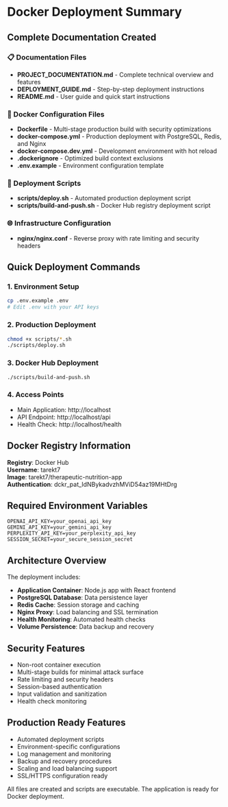 # Docker Deployment Summary

## Complete Documentation Created

### 📋 Documentation Files
- **PROJECT_DOCUMENTATION.md** - Complete technical overview and features
- **DEPLOYMENT_GUIDE.md** - Step-by-step deployment instructions
- **README.md** - User guide and quick start instructions

### 🐳 Docker Configuration Files
- **Dockerfile** - Multi-stage production build with security optimizations
- **docker-compose.yml** - Production deployment with PostgreSQL, Redis, and Nginx
- **docker-compose.dev.yml** - Development environment with hot reload
- **.dockerignore** - Optimized build context exclusions
- **.env.example** - Environment configuration template

### 🔧 Deployment Scripts
- **scripts/deploy.sh** - Automated production deployment script
- **scripts/build-and-push.sh** - Docker Hub registry deployment script

### 🌐 Infrastructure Configuration
- **nginx/nginx.conf** - Reverse proxy with rate limiting and security headers

## Quick Deployment Commands

### 1. Environment Setup
```bash
cp .env.example .env
# Edit .env with your API keys
```

### 2. Production Deployment
```bash
chmod +x scripts/*.sh
./scripts/deploy.sh
```

### 3. Docker Hub Deployment
```bash
./scripts/build-and-push.sh
```

### 4. Access Points
- Main Application: http://localhost
- API Endpoint: http://localhost/api
- Health Check: http://localhost/health

## Docker Registry Information

**Registry**: Docker Hub  
**Username**: tarekt7  
**Image**: tarekt7/therapeutic-nutrition-app  
**Authentication**: dckr_pat_IdNBykadvzhMViD54az19MHtDrg

## Required Environment Variables

```env
OPENAI_API_KEY=your_openai_api_key
GEMINI_API_KEY=your_gemini_api_key  
PERPLEXITY_API_KEY=your_perplexity_api_key
SESSION_SECRET=your_secure_session_secret
```

## Architecture Overview

The deployment includes:
- **Application Container**: Node.js app with React frontend
- **PostgreSQL Database**: Data persistence layer
- **Redis Cache**: Session storage and caching
- **Nginx Proxy**: Load balancing and SSL termination
- **Health Monitoring**: Automated health checks
- **Volume Persistence**: Data backup and recovery

## Security Features

- Non-root container execution
- Multi-stage builds for minimal attack surface
- Rate limiting and security headers
- Session-based authentication
- Input validation and sanitization
- Health check monitoring

## Production Ready Features

- Automated deployment scripts
- Environment-specific configurations
- Log management and monitoring
- Backup and recovery procedures
- Scaling and load balancing support
- SSL/HTTPS configuration ready

All files are created and scripts are executable. The application is ready for Docker deployment.